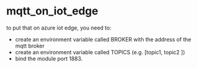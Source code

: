 # mqtt_on_iot_edge

to put that on azure iot edge, you need to:  
 - create an environment variable called BROKER with the address of the mqtt broker  
 - create an environment variable called TOPICS (e.g. [topic1, topic2 ])  
 - bind the module port 1883.  